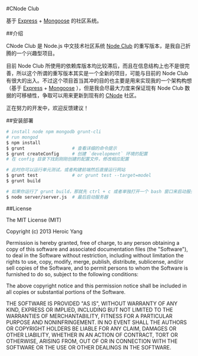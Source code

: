 #CNode Club

基于 [Express] + [Mongoose] 的社区系统。

##介绍

CNode Club 是 Node.js 中文技术社区系统 [Node Club] 的重写版本，是我自己折腾的一个兴趣型项目。  

目前 Node Club 所使用的依赖库版本均比较滞后，而且在信息结构上也不是很完善，所以这个所谓的重写版本其实是一个全新的项目，可能与目前的 Node Club 有很大的出入。不过这个项目首当其冲的目的也主要是用来实现我的一个架构构想（基于 [Express] + [Mongoose] ），但是我会尽最大力度来保证现有 Node Club 数据的可移植性，争取可以用来更新到现有的 [CNode] 社区。

正在努力的开发中，欢迎反馈建议！

##安装部署

```bash
# install node npm mongodb grunt-cli
# run mongod
$ npm install
$ grunt                  # 查看详细的命令提示
$ grunt createConfig     # 创建 `development` 环境的配置
# 在 config 目录下找到刚刚创建的配置文件，修改相应配置

# 此时你可以运行单元测试，或者构建前端然后直接运行网站
$ grunt test             # or grunt test --target=model
$ grunt build

# 如果你运行了 grunt build，那就先 ctrl + c 或者单独打开一个 bash 窗口来启动服务吧
$ node server/server.js  # 最后启动服务器
```

##License

The MIT License (MIT)

Copyright (c) 2013 Heroic Yang

Permission is hereby granted, free of charge, to any person obtaining a copy of
this software and associated documentation files (the "Software"), to deal in
the Software without restriction, including without limitation the rights to
use, copy, modify, merge, publish, distribute, sublicense, and/or sell copies of
the Software, and to permit persons to whom the Software is furnished to do so,
subject to the following conditions:

The above copyright notice and this permission notice shall be included in all
copies or substantial portions of the Software.

THE SOFTWARE IS PROVIDED "AS IS", WITHOUT WARRANTY OF ANY KIND, EXPRESS OR
IMPLIED, INCLUDING BUT NOT LIMITED TO THE WARRANTIES OF MERCHANTABILITY, FITNESS
FOR A PARTICULAR PURPOSE AND NONINFRINGEMENT. IN NO EVENT SHALL THE AUTHORS OR
COPYRIGHT HOLDERS BE LIABLE FOR ANY CLAIM, DAMAGES OR OTHER LIABILITY, WHETHER
IN AN ACTION OF CONTRACT, TORT OR OTHERWISE, ARISING FROM, OUT OF OR IN
CONNECTION WITH THE SOFTWARE OR THE USE OR OTHER DEALINGS IN THE SOFTWARE.

[CNode]: http://cnodejs.org/
[Node Club]: https://github.com/cnodejs/nodeclub
[Express]: http://expressjs.com/
[Mongoose]: http://mongoosejs.com/
[CNode]: http://cnodejs.org/
